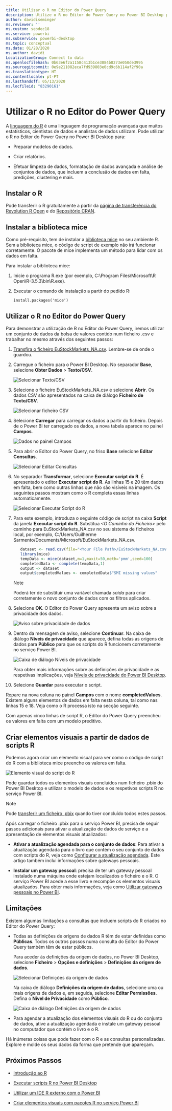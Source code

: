 ```yaml
---
title: Utilizar o R no Editor do Power Query
description: Utilize o R no Editor do Power Query no Power BI Desktop para análise avançada.
author: davidiseminger
ms.reviewer: ''
ms.custom: seodec18
ms.service: powerbi
ms.subservice: powerbi-desktop
ms.topic: conceptual
ms.date: 01/28/2020
ms.author: davidi
LocalizationGroup: Connect to data
ms.openlocfilehash: 0b63e6f2a1158c413b1ce3084b8273e050de3995
ms.sourcegitcommit: 0e9e211082eca7fd939803e0cd9c6b114af2f90a
ms.translationtype: HT
ms.contentlocale: pt-PT
ms.lasthandoff: 05/13/2020
ms.locfileid: "83290161"
---
```

# <a name="use-r-in-power-query-editor"></a>Utilizar o R no Editor do Power Query

A [linguagem do R](https://mran.microsoft.com/documents/what-is-r) é uma linguagem de programação avançada que muitos estatísticos, cientistas de dados e analistas de dados utilizam. Pode utilizar o R no Editor do Power Query no Power BI Desktop para:

* Preparar modelos de dados.

* Criar relatórios.

* Efetuar limpeza de dados, formatação de dados avançada e análise de conjuntos de dados, que incluem a conclusão de dados em falta, predições, clustering e mais.  

## <a name="install-r"></a>Instalar o R

Pode transferir o R gratuitamente a partir da [página de transferência do Revolution R Open](https://mran.revolutionanalytics.com/download/) e do [Repositório CRAN](https://cran.r-project.org/bin/windows/base/).

## <a name="install-mice"></a>Instalar a biblioteca mice

Como pré-requisito, tem de instalar a [biblioteca mice](https://www.rdocumentation.org/packages/mice/versions/3.5.0/topics/mice) no seu ambiente R. Sem a biblioteca mice, o código de script de exemplo não irá funcionar corretamente. O pacote de mice implementa um método para lidar com os dados em falta.

Para instalar a biblioteca mice:

1. Inicie o programa R.exe (por exemplo, C:\Program Files\Microsoft\R Open\R-3.5.3\bin\R.exe).  

2. Executar o comando de instalação a partir do pedido R:

   ``` 
   install.packages('mice') 
   ```

## <a name="use-r-in-power-query-editor"></a>Utilizar o R no Editor do Power Query

Para demonstrar a utilização de R no Editor do Power Query, iremos utilizar um conjunto de dados da bolsa de valores contido num ficheiro .csv e trabalhar no mesmo através dos seguintes passos:

1. [Transfira o ficheiro EuStockMarkets_NA.csv](https://download.microsoft.com/download/F/8/A/F8AA9DC9-8545-4AAE-9305-27AD1D01DC03/EuStockMarkets_NA.csv). Lembre-se de onde o guardou.

1. Carregue o ficheiro para o Power BI Desktop. No separador **Base**, selecione **Obter Dados** > **Texto/CSV**.

   ![Selecionar Texto/CSV](media/desktop-r-in-query-editor/r-in-query-editor_1.png)

1. Selecione o ficheiro EuStockMarkets_NA.csv e selecione **Abrir**. Os dados CSV são apresentados na caixa de diálogo **Ficheiro de Texto/CSV**.

   ![Selecionar ficheiro CSV](media/desktop-r-in-query-editor/r-in-query-editor_2.png)

1. Selecione **Carregar** para carregar os dados a partir do ficheiro. Depois de o Power BI ter carregado os dados, a nova tabela aparece no painel **Campos**.

   ![Dados no painel Campos](media/desktop-r-in-query-editor/r-in-query-editor_3.png)

1. Para abrir o Editor do Power Query, no friso **Base** selecione **Editar Consultas**.

   ![Selecionar Editar Consultas](media/desktop-r-in-query-editor/r-in-query-editor_4.png)

1. No separador **Transformar**, selecione **Executar script do R**. É apresentado o editor **Executar script do R**. As linhas 15 e 20 têm dados em falta, bem como outras linhas que não são visíveis na imagem. Os seguintes passos mostram como o R completa essas linhas automaticamente.

   ![Selecionar Executar Script do R](media/desktop-r-in-query-editor/r-in-query-editor_5d.png)

1. Para este exemplo, introduza o seguinte código de script na caixa **Script** da janela **Executar script do R**. Substitua *&lt;O Caminho do Ficheiro&gt;* pelo caminho para EuStockMarkets_NA.csv no seu sistema de ficheiros local, por exemplo, C:/Users/Guilherme Sarmento/Documents/Microsoft/EuStockMarkets_NA.csv.

    ```r
       dataset <- read.csv(file="<Your File Path>/EuStockMarkets_NA.csv", header=TRUE, sep=",")
       library(mice)
       tempData <- mice(dataset,m=1,maxit=50,meth='pmm',seed=100)
       completedData <- complete(tempData,1)
       output <- dataset
       output$completedValues <- completedData$"SMI missing values"
    ```

    > [!NOTE]
    > Poderá ter de substituir uma variável chamada *saída* para criar corretamente o novo conjunto de dados com os filtros aplicados.

7. Selecione **OK**. O Editor do Power Query apresenta um aviso sobre a privacidade dos dados.

   ![Aviso sobre privacidade de dados](media/desktop-r-in-query-editor/r-in-query-editor_6.png)
8. Dentro da mensagem de aviso, selecione **Continuar**. Na caixa de diálogo **Níveis de privacidade** que aparece, defina todas as origens de dados para **Público** para que os scripts do R funcionem corretamente no serviço Power BI. 

   ![Caixa de diálogo Níveis de privacidade](media/desktop-r-in-query-editor/r-in-query-editor_7.png)

   Para obter mais informações sobre as definições de privacidade e as respetivas implicações, veja [Níveis de privacidade do Power BI Desktop](../admin/desktop-privacy-levels.md).

 9. Selecione **Guardar** para executar o script. 

   Repare na nova coluna no painel **Campos** com o nome **completedValues**. Existem alguns elementos de dados em falta nesta coluna, tal como nas linhas 15 e 18. Veja como o R processa isto na secção seguinte.

   Com apenas cinco linhas de script R, o Editor do Power Query preencheu os valores em falta com um modelo preditivo.

## <a name="create-visuals-from-r-script-data"></a>Criar elementos visuais a partir de dados de scripts R

Podemos agora criar um elemento visual para ver como o código de script do R com a biblioteca mice preenche os valores em falta.

![Elemento visual do script do R](media/desktop-r-in-query-editor/r-in-query-editor_8a.png)

Pode guardar todos os elementos visuais concluídos num ficheiro .pbix do Power BI Desktop e utilizar o modelo de dados e os respetivos scripts R no serviço Power BI.

> [!NOTE]
> Pode [transferir um ficheiro .pbix](https://download.microsoft.com/download/F/8/A/F8AA9DC9-8545-4AAE-9305-27AD1D01DC03/Complete%20Values%20with%20R%20in%20PQ.pbix) quando tiver concluído todos estes passos.

Após carregar o ficheiro .pbix para o serviço Power BI, precisa de seguir passos adicionais para ativar a atualização de dados de serviço e a apresentação de elementos visuais atualizados:  

* **Ativar a atualização agendada para o conjunto de dados**: Para ativar a atualização agendada para o livro que contém o seu conjunto de dados com scripts do R, veja como [Configurar a atualização agendada](refresh-scheduled-refresh.md). Este artigo também inclui informações sobre gateways pessoais.

* **Instalar um gateway pessoal**: precisa de ter um gateway pessoal instalado numa máquina onde estejam localizados o ficheiro e o R. O serviço Power BI acede a esse livro e recompõe os elementos visuais atualizados. Para obter mais informações, veja como [Utilizar gateways pessoais no Power BI](service-gateway-personal-mode.md).

## <a name="limitations"></a>Limitações

Existem algumas limitações a consultas que incluem scripts do R criados no Editor do Power Query:

* Todas as definições de origens de dados R têm de estar definidas como **Públicas**. Todos os outros passos numa consulta do Editor do Power Query também têm de estar públicos. 

   Para aceder às definições da origem de dados, no Power BI Desktop, selecione **Ficheiro** > **Opções e definições** > **Definições da origem de dados**.

   ![Selecionar Definições da origem de dados](media/desktop-r-in-query-editor/r-in-query-editor_9.png)

   Na caixa de diálogo **Definições da origem de dados**, selecione uma ou mais origens de dados e, em seguida, selecione **Editar Permissões**. Defina o **Nível de Privacidade** como **Público**.

   ![Caixa de diálogo Definições da origem de dados](media/desktop-r-in-query-editor/r-in-query-editor_10.png)  
  
* Para agendar a atualização dos elementos visuais do R ou do conjunto de dados, ative a atualização agendada e instale um gateway pessoal no computador que contém o livro e o R. 

Há inúmeras coisas que pode fazer com o R e as consultas personalizadas. Explore e molde os seus dados da forma que pretende que apareçam.

## <a name="next-steps"></a>Próximos Passos

* [Introdução ao R](https://mran.microsoft.com/documents/what-is-r) 

* [Executar scripts R no Power BI Desktop](desktop-r-scripts.md) 

* [Utilizar um IDE R externo com o Power BI](desktop-r-ide.md) 

* [Criar elementos visuais com pacotes R no serviço Power BI](service-r-packages-support.md)
